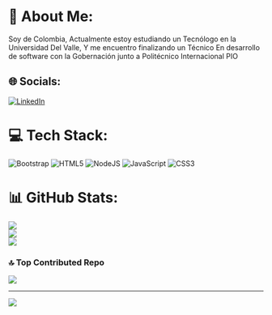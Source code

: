 # 💫 About Me:
Soy de Colombia, Actualmente estoy estudiando un Tecnólogo en la Universidad Del Valle, Y me encuentro finalizando un Técnico En desarrollo de software con la Gobernación junto a Politécnico Internacional PIO


## 🌐 Socials:
[![LinkedIn](https://img.shields.io/badge/LinkedIn-%230077B5.svg?logo=linkedin&logoColor=white)](https://linkedin.com/in/https://www.linkedin.com/in/cristian-alvarez-software/) 

# 💻 Tech Stack:
![Bootstrap](https://img.shields.io/badge/bootstrap-%238511FA.svg?style=for-the-badge&logo=bootstrap&logoColor=white) ![HTML5](https://img.shields.io/badge/html5-%23E34F26.svg?style=for-the-badge&logo=html5&logoColor=white) ![NodeJS](https://img.shields.io/badge/node.js-6DA55F?style=for-the-badge&logo=node.js&logoColor=white) ![JavaScript](https://img.shields.io/badge/javascript-%23323330.svg?style=for-the-badge&logo=javascript&logoColor=%23F7DF1E) ![CSS3](https://img.shields.io/badge/css3-%231572B6.svg?style=for-the-badge&logo=css3&logoColor=white)
# 📊 GitHub Stats:
![](https://github-readme-stats.vercel.app/api?username=Alvarez-03&theme=vue&hide_border=true&include_all_commits=true&count_private=false)<br/>
![](https://github-readme-streak-stats.herokuapp.com/?user=Alvarez-03&theme=vue&hide_border=true)<br/>
![](https://github-readme-stats.vercel.app/api/top-langs/?username=Alvarez-03&theme=vue&hide_border=true&include_all_commits=true&count_private=false&layout=compact)

### 🔝 Top Contributed Repo
![](https://github-contributor-stats.vercel.app/api?username=Alvarez-03&limit=5&theme=vue&combine_all_yearly_contributions=true)

---
[![](https://visitcount.itsvg.in/api?id=Alvarez-03&icon=2&color=13)](https://visitcount.itsvg.in)

<!-- Proudly created with GPRM ( https://gprm.itsvg.in ) -->
